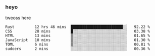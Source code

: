 ### heyo
tweoss here

<!--START_SECTION:waka-->

```text
Rust         12 hrs 46 mins  ███████████████████████░░   92.22 %
CSS          28 mins         █░░░░░░░░░░░░░░░░░░░░░░░░   03.38 %
HTML         13 mins         ▒░░░░░░░░░░░░░░░░░░░░░░░░   01.65 %
JavaScript   10 mins         ▒░░░░░░░░░░░░░░░░░░░░░░░░   01.30 %
TOML         6 mins          ▒░░░░░░░░░░░░░░░░░░░░░░░░   00.81 %
sudoers      2 mins          ░░░░░░░░░░░░░░░░░░░░░░░░░   00.36 %
```

<!--END_SECTION:waka-->

<!--
**Tweoss/tweoss** is a ✨ _special_ ✨ repository because its `README.md` (this file) appears on your GitHub profile.

Here are some ideas to get you started:

- 🔭 I’m currently working on ...
- 🌱 I’m currently learning ...
- 👯 I’m looking to collaborate on ...
- 🤔 I’m looking for help with ...
- 💬 Ask me about ...
- 📫 How to reach me: ...
- 😄 Pronouns: ...
- ⚡ Fun fact: ...
-->
